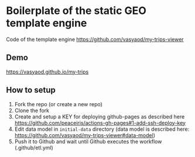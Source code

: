 # Boilerplate of the static GEO template engine

Code of the template engine https://github.com/vasyaod/my-trips-viewer

## Demo

https://vasyaod.github.io/my-trips

## How to setup

1. Fork the repo (or create a new repo)
2. Clone the fork
3. Create and setup a KEY for deploying github-pages as described here https://github.com/peaceiris/actions-gh-pages#1-add-ssh-deploy-key
4. Edit data model in `initial-data` directory (data model is described here: https://github.com/vasyaod/my-trips-viewer#data-model)
5. Push it to Github and wait until Github executes the workflow (.github/etl.yml)
